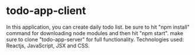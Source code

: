 # todo-app-client
In this application, you can create daily todo list.
be sure to hit "npm install" command for downloading node modules and then hit "npm start".
make sure to clone "todo-app-server" for full functionality.
Technologies used: Reactjs, JavaScript, JSX and CSS.

